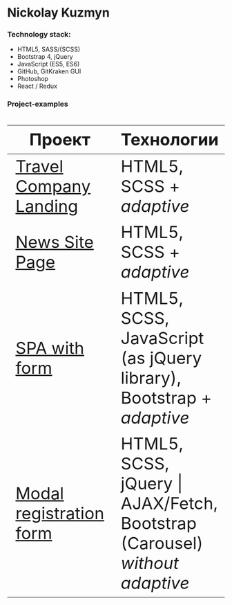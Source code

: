 # Nickolay Kuzmyn

### Technology stack:

<ul>
<li>HTML5, SASS/(SCSS)</li>
<li>Bootstrap 4, jQuery</li>
<li>JavaScript (ES5, ES6)</li>
<li>GitHub, GitKraken GUI</li>
<li>Photoshop</li>
<li>React / Redux</li>
</ul>

### Project-examples
<div class="w3-responsive">
<font size="12px">
<table style="font-size: 80%" width="100%" class="w3-table-all notranslate" id="myTable">
<thead>
<tr class="w3-white">
<th width="40%">Проект</th>
<th width="60%">Технологии</th>
<th>Категория</th>
</tr>
</thead>
<tbody>
<tr>
<td><a href="https://n-icko.github.io/TravelCompanyLandingPage">Travel Company Landing</a></td>
<td>HTML5, SCSS + <em>adaptive</em></td>
<td align="center">Markup / Landing Page</td>
</tr>
<tr>
<td><a href="https://n-icko.github.io/testTask__News-site-markup/">News Site Page</a></td>
<td>HTML5, SCSS + <em>adaptive<em/></td>
<td align="center">Markup / News Page</td>
</tr>
<tr>
<td><a href="https://n-icko.github.io/testTask__SPA-with-form/">SPA with form</a></td>
<td> HTML5, SCSS, JavaScript (as jQuery library), Bootstrap + <em>adaptive<em/></td>
<td align="center"> Markup / Registration</td>
</tr>
<tr>
<td><a href="https://n-icko.github.io/testTask__Modal-registration/"> Modal registration form</a></td>
<td> HTML5, SCSS, jQuery | AJAX/Fetch, Bootstrap (Carousel) <em>without adaptive <em/></td>
<td align="center"> Markup / Registration</td>
</tr>
</tbody>
</table>
</font>
</div>
</br>
